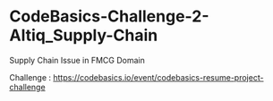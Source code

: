 # CodeBasics-Challenge-2-Altiq_Supply-Chain
Supply Chain Issue in FMCG Domain

Challenge : https://codebasics.io/event/codebasics-resume-project-challenge

